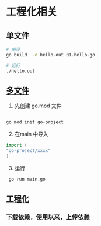 # 工程化相关

## 单文件

``` bash
# 编译
go build  -o hello.out 01.hello.go

# 运行
./hello.out
```

## [多文件](../multi-build)
1. 先创建 go.mod 文件

```bash

go mod init go-project

```

2. 在main 中导入
```go
import (
"go-project/xxxx"
)

```

3. 运行
```bash
 go run main.go
```

## [工程化](../dep-build)

### 下载依赖，使用以来，上传依赖